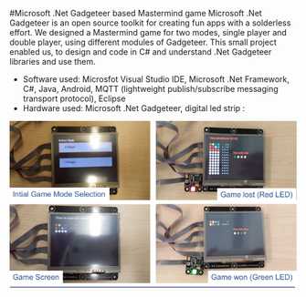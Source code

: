 #Microsoft .Net Gadgeteer based Mastermind game
Microsoft .Net Gadgeteer is an open source toolkit for creating fun apps with a solderless effort. We designed a Mastermind game for two modes, single player and double player, using different modules of Gadgeteer. This small project enabled us, to design and code in C# and understand .Net Gadgeteer libraries and use them.

* Software used: Microsfot Visual Studio IDE,  Microsoft .Net Framework, C#, Java, Android, MQTT (lightweight publish/subscribe messaging transport protocol), Eclipse
* Hardware used: Microsoft .Net Gadgeteer, digital led strip
:   

![Alt text](./MasterMindGame_OutOutResult.png "Output Result:")
